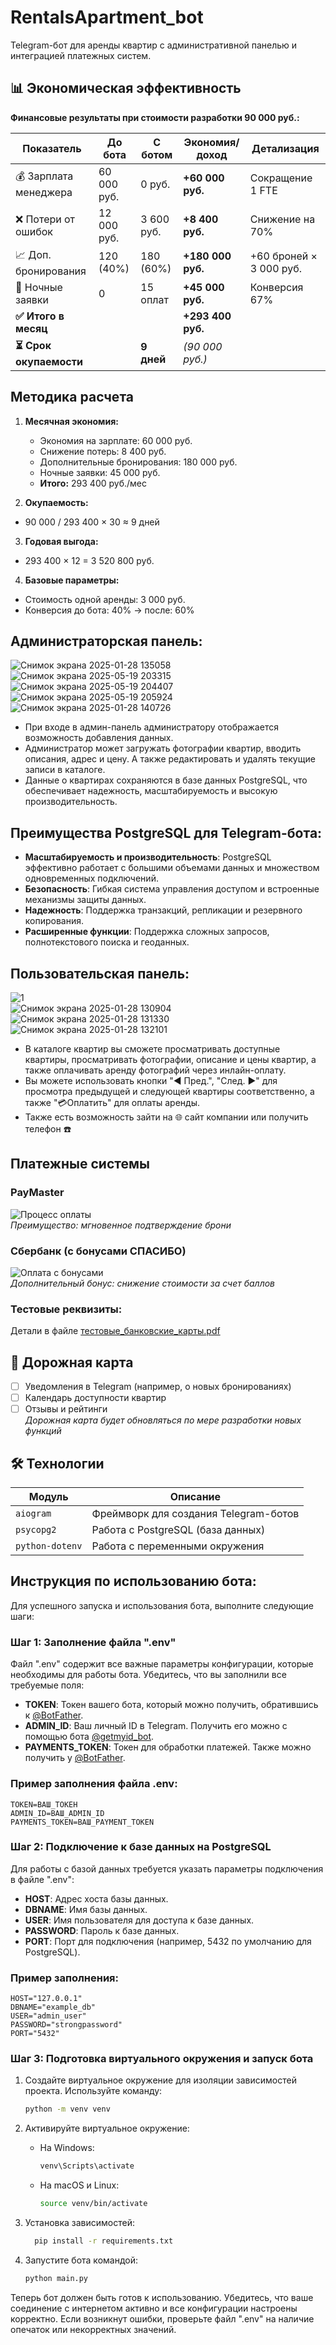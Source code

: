 # RentalsApartment_bot
Telegram-бот для аренды квартир с административной панелью и интеграцией платежных систем.<br />

## 📊 Экономическая эффективность
 
 **Финансовые результаты при стоимости разработки 90 000 руб.:**

| Показатель                  | До бота     | С ботом     | Экономия/доход  | Детализация |
|----------------------------|-------------|-------------|------------------|-------------|
| 💰 Зарплата менеджера      | 60 000 руб. | 0 руб.      | **+60 000 руб.** | Сокращение 1 FTE |
| ❌ Потери от ошибок        | 12 000 руб. | 3 600 руб.  | **+8 400 руб.**  | Снижение на 70% |
| 📈 Доп. бронирования       | 120 (40%)   | 180 (60%)   | **+180 000 руб.**| +60 броней × 3 000 руб. |
| 🌙 Ночные заявки           | 0           | 15 оплат    | **+45 000 руб.** | Конверсия 67% |
| **✅ Итого в месяц**       |             |             | **+293 400 руб.**| |
| **⏳ Срок окупаемости**    |             | **9 дней**  | _(90 000 руб.)_  | |

## Методика расчета

1. **Месячная экономия:**
   - Экономия на зарплате: 60 000 руб.
   - Снижение потерь: 8 400 руб.
   - Дополнительные бронирования: 180 000 руб.
   - Ночные заявки: 45 000 руб.
   - **Итого:** 293 400 руб./мес

2. **Окупаемость:**
- 90 000 / 293 400 × 30 ≈ 9 дней
3. **Годовая выгода:**
  - 293 400 × 12 = 3 520 800 руб.
 
4. **Базовые параметры:**
- Стоимость одной аренды: 3 000 руб.
- Конверсия до бота: 40% → после: 60%
## Администраторская панель:
![Снимок экрана 2025-01-28 135058](https://github.com/user-attachments/assets/2b35828b-cf0a-4a5c-b80f-a779f415db83)<br />
![Снимок экрана 2025-05-19 203315](https://github.com/user-attachments/assets/79582897-ae75-42a9-9500-3410c01c4786)<br />
![Снимок экрана 2025-05-19 204407](https://github.com/user-attachments/assets/fc5f0f3f-a8d7-44ab-9088-3632b4ae8691)<br />
![Снимок экрана 2025-05-19 205924](https://github.com/user-attachments/assets/2d7ba07a-87cd-4669-8d30-b06a27e5d126)<br />
![Снимок экрана 2025-01-28 140726](https://github.com/user-attachments/assets/441b2945-240a-4cce-8f8a-8ca351c81622)<br />
- При входе в админ-панель администратору отображается возможность добавления данных.
- Администратор может загружать фотографии квартир, вводить описания, адрес и цену. А также редактировать и удалять текущие записи в каталоге.
- Данные о квартирах сохраняются в базе данных PostgreSQL, что обеспечивает надежность, масштабируемость и высокую производительность.

## Преимущества PostgreSQL для Telegram-бота:
- **Масштабируемость и производительность**: PostgreSQL эффективно работает с большими объемами данных и множеством одновременных подключений.
- **Безопасность**: Гибкая система управления доступом и встроенные механизмы защиты данных.
- **Надежность**: Поддержка транзакций, репликации и резервного копирования.
- **Расширенные функции**: Поддержка сложных запросов, полнотекстового поиска и геоданных.
 ## Пользовательская панель:
![1](https://github.com/user-attachments/assets/1b289697-0949-4ca2-9b7b-e09d968fd17c)<br />
![Снимок экрана 2025-01-28 130904](https://github.com/user-attachments/assets/56b35dfb-efe7-4867-aa7a-ff19832cf2aa)<br />
![Снимок экрана 2025-01-28 131330](https://github.com/user-attachments/assets/8335b039-acc9-4570-b04d-35c80486fd98)<br />
![Снимок экрана 2025-01-28 132101](https://github.com/user-attachments/assets/f96e7dec-cd54-467d-b166-e88177aee595)<br />

- В каталоге квартир вы сможете просматривать доступные квартиры, просматривать фотографии, описание и цены квартир, а также оплачивать аренду фотографий через инлайн-оплату.
- Вы можете использовать кнопки "◀ Пред.", "След. ▶" для просмотра предыдущей и следующей квартиры соответственно, а также "💳Оплатить" для оплаты аренды.
- Также есть возможность зайти на 🌐 сайт компании или получить телефон ☎️

## Платежные системы
### PayMaster
![Процесс оплаты](https://github.com/user-attachments/assets/a1bb13ea-8507-4279-bb67-a746d8241c31)<br />
*Преимущество: мгновенное подтверждение брони*

### Сбербанк (с бонусами СПАСИБО)
![Оплата с бонусами](https://github.com/user-attachments/assets/20850011-884a-449c-8d39-ee02ee141f5f)<br />
*Дополнительный бонус: снижение стоимости за счет баллов*

### Тестовые реквизиты:
Детали в файле [тестовые_банковские_карты.pdf]()
## 🚧 Дорожная карта
- [ ] Уведомления в Telegram (например, о новых бронированиях)
- [ ] Календарь доступности квартир
- [ ] Отзывы и рейтинги <br />
*Дорожная карта будет обновляться по мере разработки новых функций*
## 🛠️ Технологии
| Модуль          | Описание                          |
|-----------------|-----------------------------------|
| `aiogram`       | Фреймворк для создания Telegram-ботов|
| `psycopg2`      |Работа с PostgreSQL (база данных)|
| `python-dotenv` | Работа с переменными окружения|
## Инструкция по использованию бота:<br />

Для успешного запуска и использования бота, выполните следующие шаги:

### Шаг 1: Заполнение файла ".env"
Файл ".env" содержит все важные параметры конфигурации, которые необходимы для работы бота. Убедитесь, что вы заполнили все требуемые поля:

- **TOKEN**: Токен вашего бота, который можно получить, обратившись к [@BotFather](https://t.me/BotFather).
- **ADMIN_ID**: Ваш личный ID в Telegram. Получить его можно с помощью бота [@getmyid_bot](https://t.me/getmyid_bot).
- **PAYMENTS_TOKEN**: Токен для обработки платежей. Также можно получить у [@BotFather](https://t.me/BotFather).

### Пример заполнения файла .env:
```plaintext
TOKEN=ВАШ_ТОКЕН
ADMIN_ID=ВАШ_ADMIN_ID
PAYMENTS_TOKEN=ВАШ_PAYMENT_TOKEN
```
### Шаг 2: Подключение к базе данных на PostgreSQL
Для работы с базой данных требуется указать параметры подключения в файле ".env":

- **HOST**: Адрес хоста базы данных.
- **DBNAME**: Имя базы данных.
- **USER**: Имя пользователя для доступа к базе данных.
- **PASSWORD**: Пароль к базе данных.
- **PORT**: Порт для подключения (например, 5432 по умолчанию для PostgreSQL).

### Пример заполнения:
```plaintext
HOST="127.0.0.1"
DBNAME="example_db"
USER="admin_user"
PASSWORD="strongpassword"
PORT="5432"
```

### Шаг 3: Подготовка виртуального окружения и запуск бота

1. Создайте виртуальное окружение для изоляции зависимостей проекта. 
   Используйте команду:
   ```bash
   python -m venv venv
   ```

2. Активируйте виртуальное окружение:
   - На Windows:
     ```bash
     venv\Scripts\activate
     ```
   - На macOS и Linux:
     ```bash
     source venv/bin/activate
     ```
3. Установка зависимостей:
   ```bash
     pip install -r requirements.txt
     ```
4. Запустите бота командой:
   ```bash
   python main.py
   ```

Теперь бот должен быть готов к использованию. Убедитесь, что ваше соединение с интернетом активно и все конфигурации настроены корректно. Если возникнут ошибки, проверьте файл ".env" на наличие опечаток или некорректных значений.
